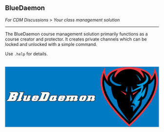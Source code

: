  ## BlueDaemon

 _For CDM Discussions_ > _Your class management solution_

---

The BlueDaemon course management solution primarily functions as a course creator and protector. It creates private channels which can be locked and unlocked with a simple command.

Use `.help` for details.
\
\
\
![Banner](./assets/banner.png)
